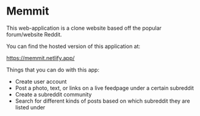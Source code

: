 # Memmit

This web-application is a clone website based off the popular forum/website Reddit.

You can find the hosted version of this application at:

https://memmit.netlify.app/

Things that you can do with this app:

- Create user account
- Post a photo, text, or links on a live feedpage under a certain subreddit
- Create a subreddit community
- Search for different kinds of posts based on which subreddit they are listed under


